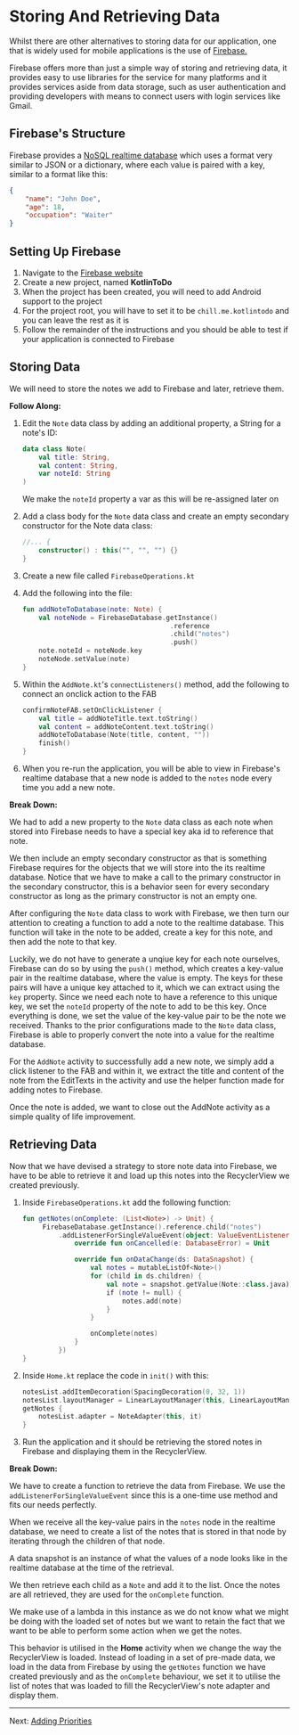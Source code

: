 # Storing And Retrieving Data
Whilst there are other alternatives to storing data for our application, one that is widely used for mobile applications is the use of [Firebase.](https://firebase.google.com/?)

Firebase offers more than just a simple way of storing and retrieving data, it provides easy to use libraries for the service for many platforms and it provides services aside from data storage, such as user authentication and providing developers with means to connect users with login services like Gmail.

## Firebase's Structure
Firebase provides a [NoSQL realtime database](https://firebase.google.com/docs/database/) which uses a format very similar to JSON or a dictionary, where each value is paired with a key, similar to a format like this:

```json
{
    "name": "John Doe",
    "age": 18,
    "occupation": "Waiter"
}
```

## Setting Up Firebase
1. Navigate to the [Firebase website](https://firebase.google.com/?)
2. Create a new project, named **KotlinToDo**
3. When the project has been created, you will need to add Android support to the project
4. For the project root, you will have to set it to be `chill.me.kotlintodo` and you can leave the rest as it is
5. Follow the remainder of the instructions and you should be able to test if your application is connected to Firebase

## Storing Data
We will need to store the notes we add to Firebase and later, retrieve them.

**Follow Along:**

1. Edit the `Note` data class by adding an additional property, a String for a note's ID:
   
   ```kotlin
   data class Note(
       val title: String, 
       val content: String,
       var noteId: String
   )
   ```

   We make the `noteId` property a var as this will be re-assigned later on

2. Add a class body for the `Note` data class and create an empty secondary constructor for the Note data class:
   
   ```kotlin
   //... {
       constructor() : this("", "", "") {}
   }
   ```

3. Create a new file called `FirebaseOperations.kt`
4. Add the following into the file:
   
   ```kotlin
   fun addNoteToDatabase(note: Note) {
       val noteNode = FirebaseDatabase.getInstance()
                                        .reference
                                        .child("notes")
                                        .push()
       note.noteId = noteNode.key
       noteNode.setValue(note)
   }
   ```

5. Within the `AddNote.kt`'s `connectListeners()` method, add the following to connect an onclick action to the FAB
   
   ```kotlin
   confirmNoteFAB.setOnClickListener {
       val title = addNoteTitle.text.toString()
       val content = addNoteContent.text.toString()
       addNoteToDatabase(Note(title, content, ""))
       finish()
   }
   ```

6. When you re-run the application, you will be able to view in Firebase's realtime database that a new node is added to the `notes` node every time you add a new note.

**Break Down:**

We had to add a new property to the `Note` data class as each note when stored into Firebase needs to have a special key aka id to reference that note.

We then include an empty secondary constructor as that is something Firebase requires for the objects that we will store into the its realtime database. Notice that we have to make a call to the primary constructor in the secondary constructor, this is a behavior seen for every secondary constructor as long as the primary constructor is not an empty one.

After configuring the `Note` data class to work with Firebase, we then turn our attention to creating a function to add a note to the realtime database. This function will take in the note to be added, create a key for this note, and then add the note to that key.

Luckily, we do not have to generate a unqiue key for each note ourselves, Firebase can do so by using the `push()` method, which creates a key-value pair in the realtime database, where the value is empty. The keys for these pairs will have a unique key attached to it, which we can extract using the `key` property. Since we need each note to have a reference to this unique key, we set the `noteId` property of the note to add to be this key. Once everything is done, we set the value of the key-value pair to be the note we received. Thanks to the prior configurations made to the `Note` data class, Firebase is able to properly convert the note into a value for the realtime database.

For the `AddNote` activity to successfully add a new note, we simply add a click listener to the FAB and within it, we extract the title and content of the note from the EditTexts in the activity and use the helper function made for adding notes to Firebase.

Once the note is added, we want to close out the AddNote activity as a simple quality of life improvement.

## Retrieving Data
Now that we have devised a strategy to store note data into Firebase, we have to be able to retrieve it and load up this notes into the RecyclerView we created previously. 

1. Inside `FirebaseOperations.kt` add the following function:
   
   ```kotlin
   fun getNotes(onComplete: (List<Note>) -> Unit) { 
        FirebaseDatabase.getInstance().reference.child("notes")
            .addListenerForSingleValueEvent(object: ValueEventListener {
                override fun onCancelled(e: DatabaseError) = Unit

                override fun onDataChange(ds: DataSnapshot) {
                    val notes = mutableListOf<Note>()
                    for (child in ds.children) {
                        val note = snapshot.getValue(Note::class.java)
                        if (note != null) {
                            notes.add(note)
                        }
                    }

                    onComplete(notes)
                }
            })
   }
    ```

2. Inside `Home.kt` replace the code in `init()` with this:
   
   ```kotlin
   notesList.addItemDecoration(SpacingDecoration(0, 32, 1))
   notesList.layoutManager = LinearLayoutManager(this, LinearLayoutManager.VERTICAL, false)
   getNotes {
       notesList.adapter = NoteAdapter(this, it)
   }
   ```

3. Run the application and it should be retrieving the stored notes in Firebase and displaying them in the RecyclerView.

**Break Down:**

We have to create a function to retrieve the data from Firebase. We use the `addListenerForSingleValueEvent` since this is a one-time use method and fits our needs perfectly.

When we receive all the key-value pairs in the `notes` node in the realtime database, we need to create a list of the notes that is stored in that node by iterating through the children of that node.

A data snapshot is an instance of what the values of a node looks like in the realtime database at the time of the retrieval.

We then retrieve each child as a `Note` and add it to the list. Once the notes are all retrieved, they are used for the `onComplete` function. 

We make use of a lambda in this instance as we do not know what we might be doing with the loaded set of notes but we want to retain the fact that we want to be able to perform some action when we get the notes.

This behavior is utilised in the **Home** activity when we change the way the RecyclerView is loaded. Instead of loading in a set of pre-made data, we load in the data from Firebase by using the `getNotes` function we have created previously and as the `onComplete` behaviour, we set it to utilise the list of notes that was loaded to fill the RecyclerView's note adapter and display them.

***

Next: [Adding Priorities](/)